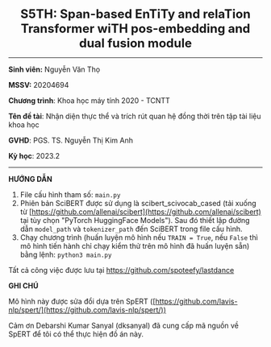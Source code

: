 
<center>
<font size=5pt;>
<strong>
S5TH: Span-based EnTiTy and relaTion Transformer wiTH pos-embedding and dual fusion module
</strong>
</font> 
</center>

___
**Sinh viên:** Nguyễn Văn Thọ

**MSSV:** 20204694

**Chương trình**: Khoa học máy tính 2020 - TCNTT

**Tên đề tài**: Nhận diện thực thể và trích rút quan hệ đồng thời trên tập tài liệu khoa học

**GVHD**: PGS. TS. Nguyễn Thị Kim Anh

**Kỳ học**: 2023.2
___
**HƯỚNG DẪN**

 1.  File cấu hình tham số: `main.py`
 2. Phiên bản SciBERT được sử dụng là scibert_scivocab_cased (tải xuống từ [https://github.com/allenai/scibert](https://github.com/allenai/scibert) tại tùy chọn "PyTorch HuggingFace Models"). Sau đó thiết lập đường dẫn `model_path` và `tokenizer_path` đến SciBERT trong file cấu hình.
 3. Chạy chương trình (huấn luyện mô hình nếu `TRAIN = True`, nếu `False` thì mô hình tiến hành chỉ chạy kiểm thử trên mô hình đã huấn luyện sẵn) bằng lệnh: `python3 main.py`

Tất cả công việc được lưu tại https://github.com/spoteefy/lastdance

**GHI CHÚ**

Mô hình này được sửa đổi dựa trên SpERT ([https://github.com/lavis-nlp/spert/](https://github.com/lavis-nlp/spert/))

Cảm ơn Debarshi Kumar Sanyal (dksanyal) đã cung cấp mã nguồn về SpERT để tôi có thể thực hiện đồ án này.
